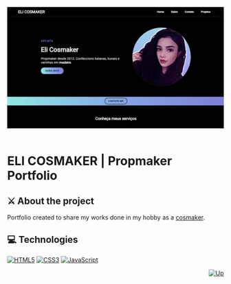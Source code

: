 <div align="center">
  <a href="https://elidianaandrade.github.io/archstil/">
    <img alt="Eli Cosmaker" src="https://github.com/elidianaandrade/elidianaandrade.github.io/blob/feature-v1/assets/img/projects-covers/cover-screen-elicosmaker.png?raw=true">
  </a>
</div>
<br>

# ELI COSMAKER | Propmaker Portfolio

## ⚔ About the project
Portfolio created to share my works done in my hobby as a [cosmaker](https://www.instagram.com/elicosmaker/).

## 💻 Technologies
[![HTML5](https://img.shields.io/badge/HTML5-000?style=for-the-badge&logo=html5&logoColor=E34F26)](https://developer.mozilla.org/pt-BR/docs/Web/HTML)
[![CSS3](https://img.shields.io/badge/CSS3-000?style=for-the-badge&logo=css3&logoColor=00BFFF)](https://developer.mozilla.org/pt-BR/docs/Web/CSS)
[![JavaScript](https://img.shields.io/badge/JavaScript-000?style=for-the-badge&logo=javascript&logoColor=F7DF1E)](https://developer.mozilla.org/pt-BR/docs/Web/JavaScript)

<div align="right">
  <a href="#top">
    <img alt="Up" height="25" src="https://raw.githubusercontent.com/FortAwesome/Font-Awesome/6.x/svgs/solid/angle-up.svg">
  </a>
</div>
